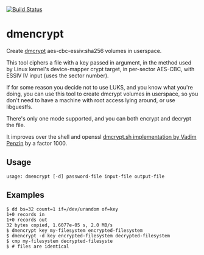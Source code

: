 [![Build Status](https://travis-ci.org/anisse/dmencrypt.svg?branch=master)](https://travis-ci.org/anisse/dmencrypt)
# dmencrypt

Create [dmcrypt](https://gitlab.com/cryptsetup/cryptsetup/wikis/DMCrypt) aes-cbc-essiv:sha256 volumes in userspace.

This tool ciphers a file with a key passed in argument, in the method used by Linux kernel's device-mapper crypt target, in per-sector AES-CBC, with ESSIV IV input (uses the sector number).

If for some reason you decide not to use LUKS, and you know what you're doing, you can use this tool to create dmcrypt volumes in userspace, so you don't need to have a machine with root access lying around, or use libguestfs.

There's only one mode supported, and you can both encrypt and decrypt the file.

It improves over the shell and openssl [dmcrypt.sh implementation by Vadim Penzin](http://www.penzin.net/dmcrypt/) by a factor 1000.

## Usage
```
usage: dmencrypt [-d] password-file input-file output-file
```

## Examples
```
$ dd bs=32 count=1 if=/dev/urandom of=key
1+0 records in
1+0 records out
32 bytes copied, 1.6077e-05 s, 2.0 MB/s
$ dmencrypt key my-filesystem encrypted-filesystem
$ dmencrypt -d key encrypted-filesystem decrypted-filesystem
$ cmp my-filesystem decrypted-filesyste
$ # files are identical
```
